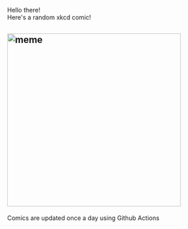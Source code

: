 Hello there! <br>Here's a random xkcd comic!<br>
## <img src="https://imgs.xkcd.com/comics/steroids.png" alt="meme" width="400"/><br>
Comics are updated once a day using Github Actions